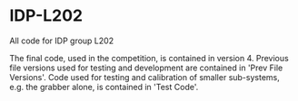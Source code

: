 # IDP-L202
All code for IDP group L202

The final code, used in the competition, is contained in version 4.
Previous file versions used for testing and development are contained in 'Prev File Versions'.
Code used for testing and calibration of smaller sub-systems, e.g. the grabber alone, is contained in 'Test Code'.
